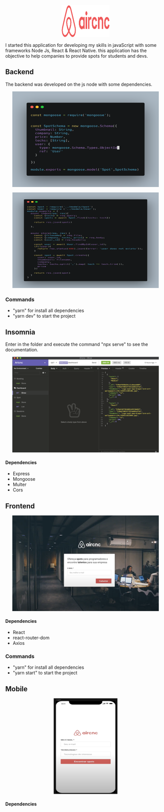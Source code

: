 <p align="center">
  <img width="150" height="100" src="img/logo.png">
</p>
<div>
I started this application for developing my skills in javaScript with some frameworks Node Js, React & React Native. this application has the objective to help companies to provide spots for students and devs.

</div>

<div>

## Backend

The backend was developed on the js node with some dependencies.

<p align="center">
  <img width="460" height="300" src="img/Model.png">
</p>

<p align="center">
  <img width="460" height="300" src="img/Controller.png">
</p>

### Commands

  - "yarn" for install all dependencies
  - "yarn dev" to start the project

## Insomnia

Enter in the folder and execute the command "npx serve" to see the documentation.

<p align="center">
  <img width="460" height="300" src="img/insomnia.png">
</p>


#### Dependencies
  * Express
  * Mongoose
  * Multer
  * Cors

</div>

<div>

## Frontend

<p align="center">
  <img width="460" height="300" src="img/web.png">
</p>

#### Dependencies
  * React
  * react-router-dom
  * Axios

### Commands

  - "yarn" for install all dependencies
  - "yarn start" to start the project

## Mobile

<p align="center">
  <img width="200" height="300" src="img/mobile.png">
</p>

#### Dependencies


</div>